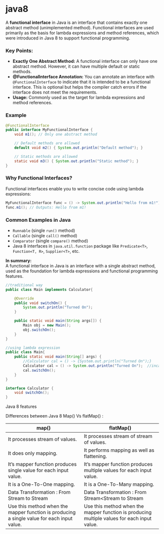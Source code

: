 # java8

A **functional interface** in Java is an interface that contains exactly one abstract method (unimplemented method). Functional interfaces are used primarily as the basis for lambda expressions and method references, which were introduced in Java 8 to support functional programming.

### Key Points:
- **Exactly One Abstract Method:** A functional interface can only have one abstract method. However, it can have multiple default or static methods.
- **@FunctionalInterface Annotation:** You can annotate an interface with `@FunctionalInterface` to indicate that it is intended to be a functional interface. This is optional but helps the compiler catch errors if the interface does not meet the requirements.
- **Usage:** Commonly used as the target for lambda expressions and method references.

### Example

```java
@FunctionalInterface
public interface MyFunctionalInterface {
    void m1(); // Only one abstract method

    // Default methods are allowed
    default void m2() { System.out.println("Default method"); }

    // Static methods are allowed
    static void m3() { System.out.println("Static method"); }
}
```

### Why Functional Interfaces?
Functional interfaces enable you to write concise code using lambda expressions:
```java
MyFunctionalInterface func = () -> System.out.println("Hello from m1!");
func.m1(); // Outputs: Hello from m1!
```

### Common Examples in Java
- `Runnable` (single `run()` method)
- `Callable` (single `call()` method)
- `Comparator` (single `compare()` method)
- Java 8 interfaces in `java.util.function` package like `Predicate<T>`, `Function<T, R>`, `Supplier<T>`, etc.

**In summary:**  
A functional interface in Java is an interface with a single abstract method, used as the foundation for lambda expressions and functional programming features.

```java
//traditional way
public class Main implements Calculator{

    @Override
    public void switchOn() {
        System.out.println("Turned On");
    }

    public static void main(String args[]) {
        Main obj = new Main();
        obj.switchOn();
    }
}

//using lambda expression
public class Main{
    public static void main(String[] args) {
        //Calculator cal = () -> {System.out.println("Turned On");}
        Calculator cal = () -> System.out.println("Turned On");  //incase of only one statement, we don't need {}
        cal.switchOn();
    }
}

interface Calculator {
    void switchOn();
}
```








Java 8 features

Differences between Java 8 Map() Vs flatMap() :

map() | flatMap() | 
--- | --- |  
It processes stream of values. | It processes stream of stream of values. 
It does only mapping. | It performs mapping as well as flattening.
It’s mapper function produces single value for each input value. | It’s mapper function produces multiple values for each input value. 
It is a One-To-One mapping. | It is a One-To-Many mapping. 
Data Transformation : From Stream<T> to Stream<R> | Data Transformation : From Stream<Stream<T> to Stream<R> 
Use this method when the mapper function is producing a single value for each input value. | Use this method when the mapper function is producing multiple values for each input value. 

